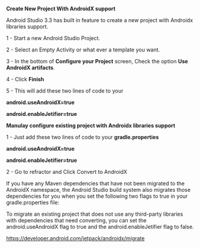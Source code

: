 **Create New Project With AndroidX support**

Android Studio 3.3 has built in feature to create a new project with Androidx libraries support.


1 - Start a new Android Studio Project.

2 - Select an Empty Activity or what ever a template you want.

3 - In the bottom of **Configure your Project** screen, Check the option **Use AndroidX artifacts**.

4 - Click **Finish**

5 - This will add these two lines of code to your

**android.useAndroidX=true**

**android.enableJetifier=true**


**Manulay configure existing project with Androidx libraries support**

1 - Just add these two lines of code to your **gradle.properties**

**android.useAndroidX=true**

**android.enableJetifier=true**

2 - Go to refractor and Click Convert to AndroidX

If you have any Maven dependencies that have not been migrated to the AndroidX namespace, the Android Studio build system also migrates those dependencies for you when you set the following two flags to true in your gradle.properties file:

To migrate an existing project that does not use any third-party libraries with dependencies that need converting, you can set the android.useAndroidX flag to true and the android.enableJetifier flag to false.

https://developer.android.com/jetpack/androidx/migrate
